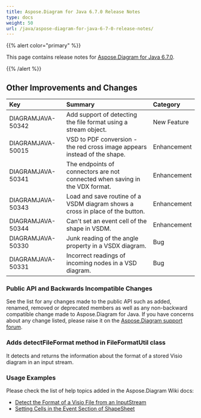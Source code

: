 ```yaml
---
title: Aspose.Diagram for Java 6.7.0 Release Notes
type: docs
weight: 50
url: /java/aspose-diagram-for-java-6-7-0-release-notes/
---
```


{{% alert color="primary" %}} 

This page contains release notes for [Aspose.Diagram for Java 6.7.0](https://repository.aspose.com/repo/com/aspose/aspose-diagram/6.7.0/).

{{% /alert %}} 
## **Other Improvements and Changes**

|**Key**|**Summary**|**Category**|
| :- | :- | :- |
|DIAGRAMJAVA-50342|Add support of detecting the file format using a stream object.|New Feature|
|DIAGRAMJAVA-50015|VSD to PDF conversion - the red cross image appears instead of the shape.|Enhancement|
|DIAGRAMJAVA-50341|The endpoints of connectors are not connected when saving in the VDX format.|Enhancement|
|DIAGRAMJAVA-50343|Load and save routine of a VSDM diagram shows a cross in place of the button.|Enhancement|
|DIAGRAMJAVA-50344|Can't set an event cell of the shape in VSDM.|Enhancement|
|DIAGRAMJAVA-50330|Junk reading of the angle property in a VSDX diagram.|Bug|
|DIAGRAMJAVA-50331|Incorrect readings of incoming nodes in a VSD diagram.|Bug|
### **Public API and Backwards Incompatible Changes**
See the list for any changes made to the public API such as added, renamed, removed or deprecated members as well as any non-backward compatible change made to Aspose.Diagram for Java. If you have concerns about any change listed, please raise it on the [Aspose.Diagram support forum](https://forum.aspose.com/c/diagram/17).
### **Adds detectFileFormat method in FileFormatUtil class**
It detects and returns the information about the format of a stored Visio diagram in an input stream.
### **Usage Examples**
Please check the list of help topics added in the Aspose.Diagram Wiki docs:

- [Detect the Format of a Visio File from an InputStream](http://www.aspose.com/docs/display/diagramjava/Introduction#Introduction-DetecttheFormatofaVisioFilefromanInputStream)
- [Setting Cells in the Event Section of ShapeSheet](http://www.aspose.com/docs/display/diagramjava/Setting+Cells+in+the+Event+Section+of+ShapeSheet)
